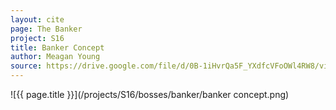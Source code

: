 ```yaml
---
layout: cite
page: The Banker
project: S16
title: Banker Concept
author: Meagan Young
source: https://drive.google.com/file/d/0B-1iHvrQa5F_YXdfcVFoOWl4RW8/view?usp=sharing
---
```

![{{ page.title }}](/projects/S16/bosses/banker/banker concept.png)
